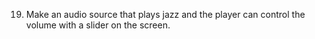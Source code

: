 19. Make an audio source that plays jazz and the player can control the volume with a slider on the screen.
